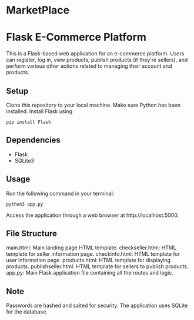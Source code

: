 # MarketPlace

# Flask E-Commerce Platform
This is a Flask-based web application for an e-commerce platform. Users can register, log in, view products, publish products (if they're sellers), and perform various other actions related to managing their account and products.

## Setup
Clone this repository to your local machine.
Make sure Python has been installed.
Install Flask using 
```
pip install Flask
```

## Dependencies
- Flask
- SQLite3

## Usage
Run the following command in your terminal:
```
python3 app.py
```
Access the application through a web browser at http://localhost:5000.

## File Structure
main.html: Main landing page HTML template.
checkseller.html: HTML template for seller information page.
checkinfo.html: HTML template for user information page.
products.html: HTML template for displaying products.
publishseller.html: HTML template for sellers to publish products.
app.py: Main Flask application file containing all the routes and logic.

## Note
Passwords are hashed and salted for security.
The application uses SQLite for the database.
